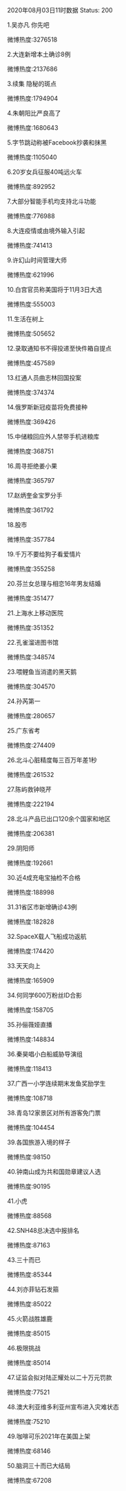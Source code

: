 2020年08月03日11时数据
Status: 200

1.吴亦凡 你先吧

微博热度:3276518

2.大连新增本土确诊8例

微博热度:2137686

3.续集 隐秘的斑点

微博热度:1794904

4.朱朝阳比严良高了

微博热度:1680643

5.字节跳动称被Facebook抄袭和抹黑

微博热度:1105040

6.20岁女兵征服40吨远火车

微博热度:892952

7.大部分智能手机均支持北斗功能

微博热度:776988

8.大连疫情或由境外输入引起

微博热度:741413

9.许幻山时间管理大师

微博热度:621996

10.白宫官员称美国将于11月3日大选

微博热度:555003

11.生活在树上

微博热度:505652

12.录取通知书不得投递至快件箱自提点

微博热度:457589

13.红通人员曲志林回国投案

微博热度:374374

14.俄罗斯新冠疫苗将免费接种

微博热度:369426

15.中储粮回应外人禁带手机进粮库

微博热度:368751

16.周寻拒绝姜小果

微博热度:365797

17.赵炳奎金宝罗分手

微博热度:361792

18.股市

微博热度:357784

19.千万不要给狗子看爱情片

微博热度:355258

20.芬兰女总理与相恋16年男友结婚

微博热度:351477

21.上海水上移动医院

微博热度:351352

22.孔雀溜进图书馆

微博热度:348574

23.喂鲤鱼当消遣的黑天鹅

微博热度:304570

24.孙芮第一

微博热度:280657

25.广东省考

微博热度:274409

26.北斗心脏精度每三百万年差1秒

微博热度:261532

27.陈屿救钟晓芹

微博热度:222194

28.北斗产品已出口120余个国家和地区

微博热度:206381

29.阴阳师

微博热度:192661

30.近4成充电宝抽检不合格

微博热度:188998

31.31省区市新增确诊43例

微博热度:182828

32.SpaceX载人飞船成功返航

微博热度:174420

33.天天向上

微博热度:165909

34.何同学600万粉丝ID合影

微博热度:158705

35.孙俪薇娅直播

微博热度:148834

36.秦昊唱小白船威胁导演组

微博热度:118413

37.广西一小学连续期末发鱼奖励学生

微博热度:108718

38.青岛12家景区对所有游客免门票

微博热度:104454

39.各国旅游入境的样子

微博热度:98150

40.钟南山成为共和国勋章建议人选

微博热度:90195

41.小虎

微博热度:88568

42.SNH48总决选中报排名

微博热度:87163

43.三十而已

微博热度:85344

44.刘亦菲钻石发箍

微博热度:85022

45.火箭战胜雄鹿

微博热度:85015

46.极限挑战

微博热度:85014

47.证监会拟对陆正耀处以二十万元罚款

微博热度:77521

48.澳大利亚维多利亚州宣布进入灾难状态

微博热度:75210

49.咖啡可乐2021年在美国上架

微博热度:68146

50.脑洞三十而已大结局

微博热度:67208

